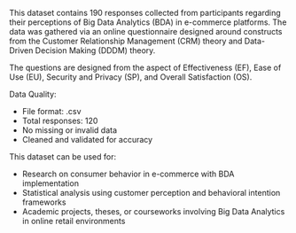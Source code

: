 This dataset contains 190 responses collected from participants regarding their perceptions of Big Data Analytics (BDA) in e-commerce platforms. The data was gathered via an online questionnaire designed around constructs from the Customer Relationship Management (CRM) theory and Data-Driven Decision Making (DDDM) theory.

The questions are designed from the aspect of Effectiveness (EF), Ease of Use (EU), Security and Privacy (SP), and Overall Satisfaction (OS).

Data Quality:

- File format: .csv
- Total responses: 120
- No missing or invalid data
- Cleaned and validated for accuracy

This dataset can be used for:

- Research on consumer behavior in e-commerce with BDA implementation
- Statistical analysis using customer perception and behavioral intention frameworks
- Academic projects, theses, or courseworks involving Big Data Analytics in online retail environments
